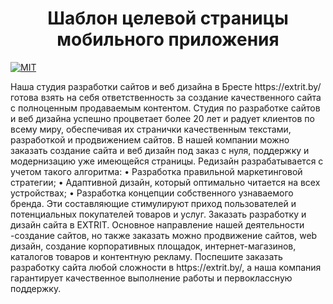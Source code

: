 <p align="center">
</p>
<h1 align="center">Шаблон целевой страницы мобильного приложения</h1>
<p>
  <a href="/LICENSE"><img src="https://img.shields.io/github/license/mashape/apistatus.svg" alt="MIT"></a>
</p>
Наша студия разработки сайтов и веб дизайна в Бресте https://extrit.by/ готова взять на себя ответственность за создание качественного сайта с полноценным продаваемым контентом. Студия по разработке сайтов и веб дизайна успешно процветает более 20 лет и радует клиентов по всему миру, обеспечивая их странички качественным текстами, разработкой и продвижением сайтов.
 В нашей компании можно заказать создание сайта и веб дизайн под заказ с нуля, поддержку и модернизацию уже имеющейся страницы. 
Редизайн разрабатывается с учетом такого алгоритма: 
•	Разработка правильной маркетинговой стратегии; 
•	Адаптивной дизайн, который оптимально читается на всех устройствах; 
•	Разработка концепции собственного узнаваемого бренда. 
Эти составляющие стимулируют приход пользователей и потенциальных покупателей товаров и услуг. 
Заказать разработку и дизайн сайта в EXTRIT. 
Основное направление нашей деятельности -создание сайтов, но также заказать можно продвижение сайтов, web дизайн, создание корпоративных площадок, интернет-магазинов, каталогов товаров и контентную рекламу. Поспешите заказать разработку сайта любой сложности в https://extrit.by/, а наша компания гарантирует качественное выполнение работы и первоклассную поддержку.
